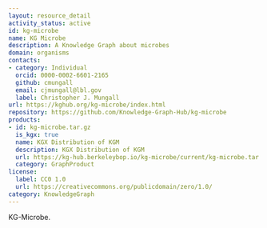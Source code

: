 ```yaml
---
layout: resource_detail
activity_status: active
id: kg-microbe
name: KG Microbe
description: A Knowledge Graph about microbes
domain: organisms
contacts:
- category: Individual
  orcid: 0000-0002-6601-2165
  github: cmungall
  email: cjmungall@lbl.gov
  label: Christopher J. Mungall
url: https://kghub.org/kg-microbe/index.html
repository: https://github.com/Knowledge-Graph-Hub/kg-microbe
products:
- id: kg-microbe.tar.gz
  is_kgx: true
  name: KGX Distribution of KGM
  description: KGX Distribution of KGM
  url: https://kg-hub.berkeleybop.io/kg-microbe/current/kg-microbe.tar.gz
  category: GraphProduct
license:
  label: CC0 1.0
  url: https://creativecommons.org/publicdomain/zero/1.0/
category: KnowledgeGraph
---
```


KG-Microbe.
